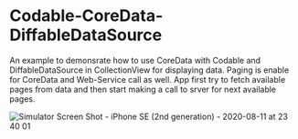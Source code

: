 # Codable-CoreData-DiffableDataSource


An example to demonsrate how to use CoreData with Codable and DiffableDataSource in CollectionView for displaying data. Paging is enable for CoreData and Web-Service call as well. App first try to fetch available pages from data and then start making a call to srver for next available pages.


![Simulator Screen Shot - iPhone SE (2nd generation) - 2020-08-11 at 23 40 01](https://user-images.githubusercontent.com/2304583/89951700-2b384080-dc2c-11ea-8643-dddca6024e2d.png)
